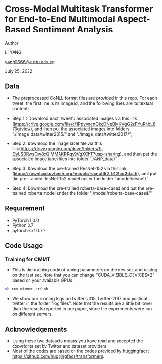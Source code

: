 # Cross-Modal Multitask Transformer for End-to-End Multimodal Aspect-Based Sentiment Analysis

Author

Li YANG

yang0666@e.ntu.edu.sg

July 25, 2022

## Data
- The preprocessed CoNLL format files are provided in this repo. For each tweet, the first line is its image id, and the following lines are its textual contents.
- Step 1：Download each tweet's associated images via this link (https://drive.google.com/file/d/1PpvvncnQkgDNeBMKVgG2zFYuRhbL873g/view), and then put the associated images into folders "./image_data/twitter2015/" and "./image_data/twitter2017/";
- Step 2: Download the image label file via this link(https://drive.google.com/drive/folders/1i-EiyLS0RwsOw8cQIMMAKRRqy9VgXOhT?usp=sharing), and then put the associaled image label files into folder "./ANP_data/"
- Step 3: Download the pre-trained ResNet-152 via this link (https://download.pytorch.org/models/resnet152-b121ed2d.pth), and put the pre-trained ResNet-152 model under the folder './model/resnet/" 

- Step 4: Download the pre-trained roberta-base-cased and put the pre-trained roberta model under the folder "./model/roberta-base-cased/"  


## Requirement
* PyTorch 1.0.0
* Python 3.7
* pytorch-crf 0.7.2

## Code Usage

### Training for CMMT
- This is the training code of tuning parameters on the dev set, and testing on the test set. Note that you can change "CUDA_VISIBLE_DEVICES=2" based on your available GPUs.

```sh
sh run_mtmner_crf.sh
```

- We show our running logs on twitter-2015, twitter-2017 and political twitter in the folder "log files". Note that the results are a little bit lower than the results reported in our paper, since the experiments were run on different servers.


## Acknowledgements
- Using these two datasets means you have read and accepted the copyrights set by Twitter and dataset providers.
- Most of the codes are based on the codes provided by huggingface: https://github.com/huggingface/transformers.
